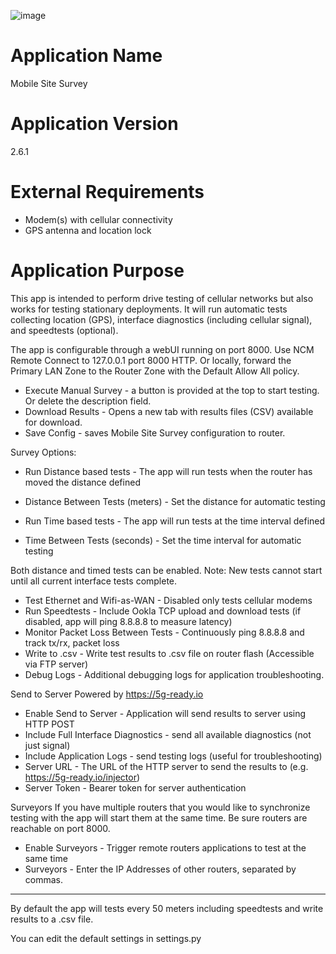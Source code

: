 ![image](https://github.com/cradlepoint/sdk-samples/assets/7169690/656231d7-7b60-4670-8bd3-c7b66ae0955e)

Application Name
================
Mobile Site Survey


Application Version
===================
2.6.1


External Requirements
=====================
- Modem(s) with cellular connectivity
- GPS antenna and location lock


Application Purpose
===================
This app is intended to perform drive testing of cellular networks but also works for testing stationary deployments.
It will run automatic tests collecting location (GPS), interface diagnostics (including cellular signal), and speedtests (optional).

The app is configurable through a webUI running on port 8000.  Use NCM Remote Connect to 127.0.0.1 port 8000 HTTP.
Or locally, forward the Primary LAN Zone to the Router Zone with the Default Allow All policy.

* Execute Manual Survey - a button is provided at the top to start testing. Or delete the description field.
* Download Results - Opens a new tab with results files (CSV) available for download.
* Save Config - saves Mobile Site Survey configuration to router.

Survey Options:

* Run Distance based tests - The app will run tests when the router has moved the distance defined
* Distance Between Tests (meters) - Set the distance for automatic testing

* Run Time based tests - The app will run tests at the time interval defined
* Time Between Tests (seconds) - Set the time interval for automatic testing

Both distance and timed tests can be enabled.
Note: New tests cannot start until all current interface tests complete.

* Test Ethernet and Wifi-as-WAN - Disabled only tests cellular modems
* Run Speedtests - Include Ookla TCP upload and download tests (if disabled, app will ping 8.8.8.8 to measure latency)
* Monitor Packet Loss Between Tests - Continuously ping 8.8.8.8 and track tx/rx, packet loss
* Write to .csv - Write test results to .csv file on router flash (Accessible via FTP server)
* Debug Logs - Additional debugging logs for application troubleshooting.

Send to Server
Powered by https://5g-ready.io
* Enable Send to Server - Application will send results to server using HTTP POST
* Include Full Interface Diagnostics - send all available diagnostics (not just signal)
* Include Application Logs - send testing logs (useful for troubleshooting)
* Server URL - The URL of the HTTP server to send the results to (e.g. https://5g-ready.io/injector)
* Server Token - Bearer token for server authentication

Surveyors
If you have multiple routers that you would like to synchronize testing with the app will start them at the same time.
Be sure routers are reachable on port 8000.
* Enable Surveyors - Trigger remote routers applications to test at the same time
* Surveyors - Enter the IP Addresses of other routers, separated by commas.

---

By default the app will tests every 50 meters including speedtests and write results to a .csv file.

You can edit the default settings in settings.py
